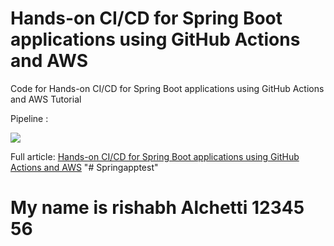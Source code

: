 # Hands-on CI/CD for Spring Boot applications using GitHub Actions and AWS
Code for Hands-on CI/CD for Spring Boot applications using GitHub Actions and AWS Tutorial

Pipeline :

![](https://cdn-images-1.medium.com/max/1200/1*z8H1W_yonU7NqFwC_O10kQ.jpeg)

Full article: [Hands-on CI/CD for Spring Boot applications using GitHub Actions and AWS](https://sofienebk.medium.com/hands-on-ci-cd-for-spring-boot-applications-using-github-actions-and-aws-1cbc1e2c9d54)
"# Springapptest" 


# My name is rishabh Alchetti 12345 56
